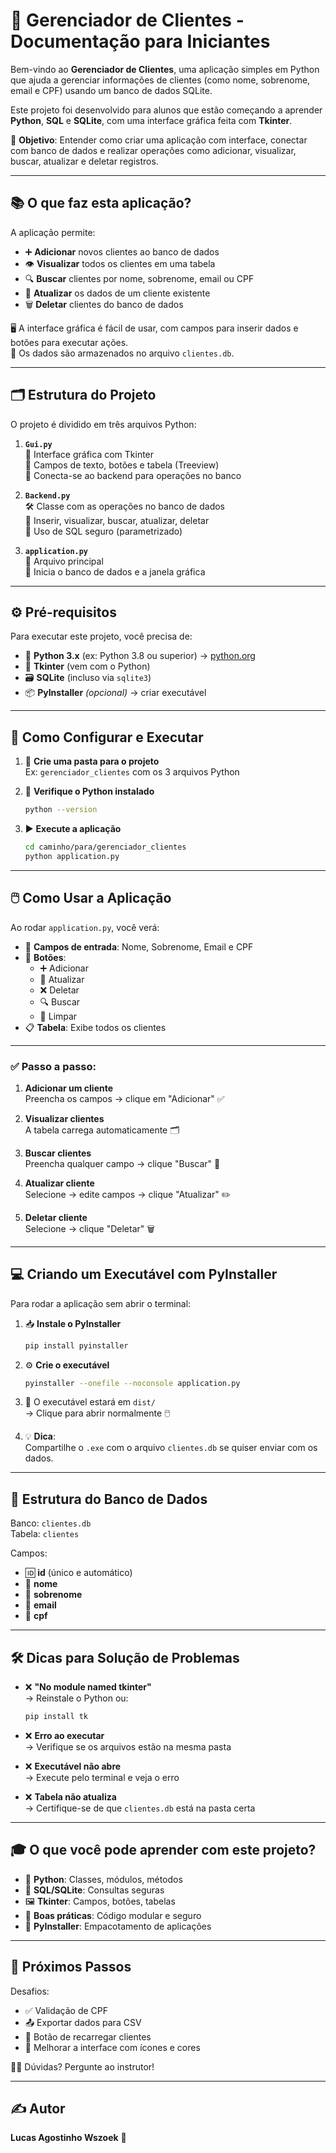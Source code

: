 # 🧾 Gerenciador de Clientes - Documentação para Iniciantes

Bem-vindo ao **Gerenciador de Clientes**, uma aplicação simples em Python que ajuda a gerenciar informações de clientes (como nome, sobrenome, email e CPF) usando um banco de dados SQLite.  

Este projeto foi desenvolvido para alunos que estão começando a aprender **Python**, **SQL** e **SQLite**, com uma interface gráfica feita com **Tkinter**.  

📌 **Objetivo**: Entender como criar uma aplicação com interface, conectar com banco de dados e realizar operações como adicionar, visualizar, buscar, atualizar e deletar registros.

---

## 📚 O que faz esta aplicação?

A aplicação permite:

- ➕ **Adicionar** novos clientes ao banco de dados  
- 👁️ **Visualizar** todos os clientes em uma tabela  
- 🔍 **Buscar** clientes por nome, sobrenome, email ou CPF  
- 📝 **Atualizar** os dados de um cliente existente  
- 🗑️ **Deletar** clientes do banco de dados  

🖥️ A interface gráfica é fácil de usar, com campos para inserir dados e botões para executar ações.  
📂 Os dados são armazenados no arquivo `clientes.db`.

---

## 🗂️ Estrutura do Projeto

O projeto é dividido em três arquivos Python:

1. **`Gui.py`**  
   🎨 Interface gráfica com Tkinter  
   🔘 Campos de texto, botões e tabela (Treeview)  
   🔁 Conecta-se ao backend para operações no banco

2. **`Backend.py`**  
   🛠️ Classe com as operações no banco de dados  
   💾 Inserir, visualizar, buscar, atualizar, deletar  
   🔐 Uso de SQL seguro (parametrizado)

3. **`application.py`**  
   🚀 Arquivo principal  
   🔄 Inicia o banco de dados e a janela gráfica

---

## ⚙️ Pré-requisitos

Para executar este projeto, você precisa de:

- 🐍 **Python 3.x** (ex: Python 3.8 ou superior) → [python.org](https://www.python.org/downloads/)  
- 🧰 **Tkinter** (vem com o Python)  
- 🗃️ **SQLite** (incluso via `sqlite3`)  
- 📦 **PyInstaller** *(opcional)* → criar executável

---

## 🧪 Como Configurar e Executar

1. 📁 **Crie uma pasta para o projeto**  
   Ex: `gerenciador_clientes` com os 3 arquivos Python  

2. 🔎 **Verifique o Python instalado**  
   ```bash
   python --version
   ```

3. ▶️ **Execute a aplicação**  
   ```bash
   cd caminho/para/gerenciador_clientes  
   python application.py
   ```

---

## 🖱️ Como Usar a Aplicação

Ao rodar `application.py`, você verá:

- 🧾 **Campos de entrada**: Nome, Sobrenome, Email e CPF  
- 🔘 **Botões**:  
  - ➕ Adicionar  
  - 🔄 Atualizar  
  - ❌ Deletar  
  - 🔍 Buscar  
  - 🧹 Limpar  
- 📋 **Tabela**: Exibe todos os clientes

---

### ✅ Passo a passo:

1. **Adicionar um cliente**  
   Preencha os campos → clique em "Adicionar" ✅

2. **Visualizar clientes**  
   A tabela carrega automaticamente 🗂️

3. **Buscar clientes**  
   Preencha qualquer campo → clique "Buscar" 🔎

4. **Atualizar cliente**  
   Selecione → edite campos → clique "Atualizar" ✏️

5. **Deletar cliente**  
   Selecione → clique "Deletar" 🗑️

---

## 💻 Criando um Executável com PyInstaller

Para rodar a aplicação sem abrir o terminal:

1. 📥 **Instale o PyInstaller**
   ```bash
   pip install pyinstaller
   ```

2. ⚙️ **Crie o executável**
   ```bash
   pyinstaller --onefile --noconsole application.py
   ```

3. 📁 O executável estará em `dist/`  
   → Clique para abrir normalmente 🖱️

4. 💡 **Dica**:  
   Compartilhe o `.exe` com o arquivo `clientes.db` se quiser enviar com os dados.

---

## 🧱 Estrutura do Banco de Dados

Banco: `clientes.db`  
Tabela: `clientes`

Campos:
- 🆔 **id** (único e automático)  
- 👤 **nome**  
- 👥 **sobrenome**  
- 📧 **email**  
- 🧾 **cpf**

---

## 🛠️ Dicas para Solução de Problemas

- ❌ **"No module named tkinter"**  
  → Reinstale o Python ou:  
    ```bash
    pip install tk
    ```

- ❌ **Erro ao executar**  
  → Verifique se os arquivos estão na mesma pasta

- ❌ **Executável não abre**  
  → Execute pelo terminal e veja o erro

- ❌ **Tabela não atualiza**  
  → Certifique-se de que `clientes.db` está na pasta certa

---

## 🎓 O que você pode aprender com este projeto?

- 🐍 **Python**: Classes, módulos, métodos  
- 🧠 **SQL/SQLite**: Consultas seguras  
- 🖼️ **Tkinter**: Campos, botões, tabelas  
- 📐 **Boas práticas**: Código modular e seguro  
- 🧰 **PyInstaller**: Empacotamento de aplicações

---

## 🚀 Próximos Passos

Desafios:

- ✅ Validação de CPF  
- 📤 Exportar dados para CSV  
- 🔁 Botão de recarregar clientes  
- 🎨 Melhorar a interface com ícones e cores

🧑‍🏫 Dúvidas? Pergunte ao instrutor!

---
## ✍️ Autor

**Lucas Agostinho Wszoek** 🚀
